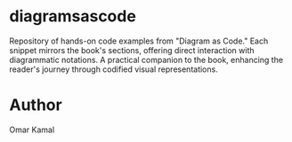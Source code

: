 # diagramsascode
Repository of hands-on code examples from "Diagram as Code." Each snippet mirrors the book's sections, offering direct interaction with diagrammatic notations. A practical companion to the book, enhancing the reader's journey through codified visual representations.


# Author
Omar Kamal
